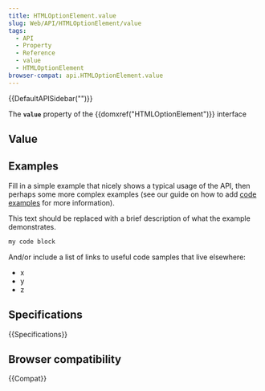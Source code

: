 ```yaml
---
title: HTMLOptionElement.value
slug: Web/API/HTMLOptionElement/value
tags:
  - API
  - Property
  - Reference
  - value
  - HTMLOptionElement
browser-compat: api.HTMLOptionElement.value
---
```

{{DefaultAPISidebar("")}}

The **`value`** property of the {{domxref("HTMLOptionElement")}} interface 

## Value



## Examples

Fill in a simple example that nicely shows a typical usage of the API, then perhaps some more complex examples (see our guide on how to add [code examples](/en-US/docs/MDN/Contribute/Structures/Code_examples) for more information).

This text should be replaced with a brief description of what the example demonstrates.

```js
my code block
```

And/or include a list of links to useful code samples that live elsewhere:

*   x
*   y
*   z

## Specifications

{{Specifications}}

## Browser compatibility

{{Compat}}


